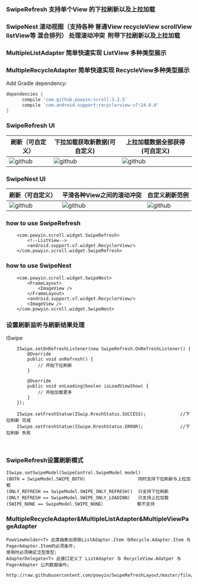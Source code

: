 ### SwipeRefresh 支持单个View 的下拉刷新以及上拉加载
### SwipeNest 滚动视图（支持各种 普通View recycleView scrollView listView等 混合排列） 处理滚动冲突  附带下拉刷新以及上拉加载
### MultipleListAdapter<T> 简单快速实现 ListView 多种类型展示
### MultipleRecycleAdapter<T>  简单快速实现  RecycleView多种类型展示 

Add Gradle dependency:
```gradle
dependencies {
      compile 'com.github.powyin:scroll:3.2.5'
      compile 'com.android.support:recyclerview-v7:24.0.0'
}
```

### SwipeRefresh UI

|刷新（可自定义）|下拉加载获取新数据(可自定义)|上拉加载数据全部获得(可自定义)|
|---|---|----
|![github](https://github.com/powyin/nest-scroll/blob/master/app/src/main/res/raw/refresh_pre.gif)|![github](https://github.com/powyin/nest-scroll/blob/master/app/src/main/res/raw/refresh_load_2.gif)|![github](https://github.com/powyin/nest-scroll/blob/master/app/src/main/res/raw/refresh_load_1.gif)|


### SwipeNest UI

|刷新（可自定义）|平滑各种View之间的滚动冲突|自定义刷新范例|
|---|---|----
|![github](https://github.com/powyin/nest-scroll/blob/master/app/src/main/res/raw/nest_pre.gif)|![github](https://github.com/powyin/nest-scroll/blob/master/app/src/main/res/raw/nest_pre_1.gif)|![github](https://github.com/powyin/nest-scroll/blob/master/app/src/main/res/raw/nest_pre_2.gif)|

### how to use  SwipeRefresh

```
    <com.powyin.scroll.widget.SwipeRefresh>
        <!--ListView-->
        <android.support.v7.widget.RecyclerView/>
    </com.powyin.scroll.widget.SwipeRefresh>
```
    
### how to use  SwipeNest 

```
    <com.powyin.scroll.widget.SwipeNest>
        <FrameLayout>
            <ImageView />
        </FrameLayout>
        <android.support.v7.widget.RecyclerView/>
        <ImageView />
    </com.powyin.scroll.widget.SwipeNest>
```

### 设置刷新监听与刷新结果处理

ISwipe

        ISwipe.setOnRefreshListener(new SwipeRefresh.OnRefreshListener() {
            @Override
            public void onRefresh() {
                // 开始下拉刷新
            }

            @Override
            public void onLoading(boolen isLoadViewShow) {
                // 开始加载更多
            }
        });
        
        ISwipe.setFreshStatue(ISwip.RreshStatus.SUCCESS);             //下拉刷新 完成
        ISwipe.setFreshStatue(ISwipe.RreshStatus.ERROR);              //下拉刷新 失败
 
        
        
### SwipeRefresh设置刷新模式

```
ISwipe.setSwipeModel(SwipeControl.SwipeModel model)
(BOTH = SwipeModel.SWIPE_BOTH)                    同时支持下拉刷新与上拉加载  
(ONLY_REFRESH == SwipeModel.SWIPE_ONLY_REFRESH))  只支持下拉刷新 
(ONLY_REFRESH == SwipeModel.SWIPE_ONLY_LOADINN)   只支持上拉加载 
(SWIPE_NONE == SwipeModel.SWIPE_NONE）            都不支持
```


### MultipleRecycleAdapter&MultipleListAdapter&MultipleViewPageAdapter
```     
PowViewHolder<T> 此类抽象出获取ListAdapter.Item 与Recycle.Adapter.Item 与PagerAdapter.Item的必须条件;
使用时必须确定泛型类型;
AdapterDelegate<T> 此接口定义了 ListAdapter 与 RecycleView.Adatper 与 PagerAdapter 公共数据操作;

http://raw.githubusercontent.com/powyin/SwipeRefreshLayout/master/file/cc.png
```        
        
